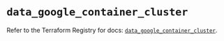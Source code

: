 # `data_google_container_cluster`

Refer to the Terraform Registry for docs: [`data_google_container_cluster`](https://registry.terraform.io/providers/hashicorp/google/6.20.0/docs/data-sources/container_cluster).
